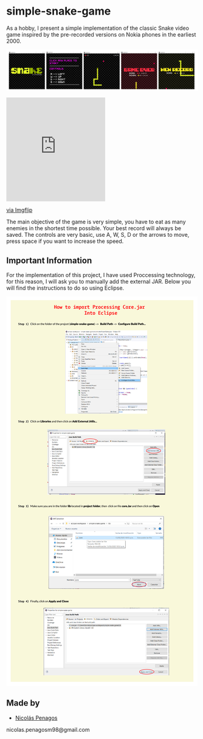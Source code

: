 ﻿# simple-snake-game
As a hobby, I present a simple implementation of the classic Snake video game inspired by the pre-recorded versions on Nokia phones in the earliest 2000.

![](readmeImages/Snake-01.jpg)

<div style="width:260px;max-width:100%;"><div style="height:0;padding-bottom:105%;position:relative;"><iframe width="260" height="273" style="position:absolute;top:0;left:0;width:100%;height:100%;" frameBorder="0" src="https://imgflip.com/embed/455q8m"></iframe></div><p><a href="https://imgflip.com/gif/455q8m">via Imgflip</a></p></div>

The main objective of the game is very simple, you have to eat as many enemies in the shortest time possible. Your best record will always be saved. The controls are very basic, use A, W, S, D or the arrows to move, press space if you want to increase the speed.

## Important Information 
For the implementation of this project, I have used Proccessing technology, for this reason, I will ask you to manually add the external JAR. Below you will find the instructions to do so using Eclipse.

![](readmeImages/Core_jar_Tuto-01.jpg)

## Made by
  <ul>
  <li><div><a href="https://github.com/nicolaspenagos" title="Nicolas Penagos">Nicolás Penagos</a>   </div></li>
  </ul> 
     <p>   nicolas.penagosm98@gmail.com </p>
